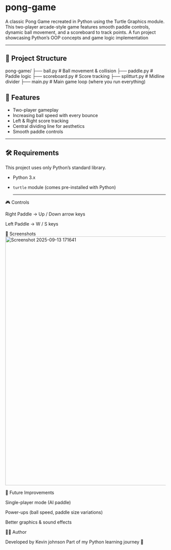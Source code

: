 # pong-game
A classic Pong Game recreated in Python using the Turtle Graphics module. This two-player arcade-style game features smooth paddle controls, dynamic ball movement, and a scoreboard to track points. A fun project showcasing Python’s OOP concepts and game logic implementation

---

## 📂 Project Structure
pong-game/
├── ball.py         # Ball movement & collision
├── paddle.py       # Paddle logic
├── scoreboard.py   # Score tracking
├── splitturt.py    # Midline divider
├── main.py         # Main game loop (where you run everything)



## 🚀 Features
- Two-player gameplay  
- Increasing ball speed with every bounce  
- Left & Right score tracking  
- Central dividing line for aesthetics  
- Smooth paddle controls  

---

## 🛠️ Requirements
This project uses only Python’s standard library.

- Python 3.x  
- `turtle` module (comes pre-installed with Python)

  ---


🎮 Controls

Right Paddle → Up / Down arrow keys

Left Paddle → W / S keys

📸 Screenshots
<img width="978" height="782" alt="Screenshot 2025-09-13 171641" src="https://github.com/user-attachments/assets/dcf764ac-03c7-4a6f-a068-22326f4cc72f" />



📌 Future Improvements

Single-player mode (AI paddle)

Power-ups (ball speed, paddle size variations)

Better graphics & sound effects

👨‍💻 Author

Developed by Kevin johnson 
Part of my Python learning journey 🚀
